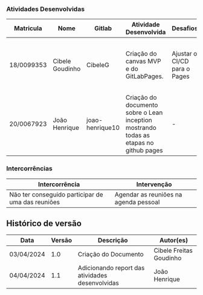 ### Atividades Desenvolvidas


| Matricula | Nome | Gitlab | Atividade Desenvolvida | Desafios | Soluções |
|-----------|------|--------|------------------------|----------|----------|
| 18/0099353 | Cibele Goudinho | CibeleG | Criação do canvas MVP e do GitLabPages. | Ajustar o CI/CD para o Pages | Conversar os outros integrantes do grupo e olhar a documentação do GitLab |
| 20/0067923 | João Henrique | joao-henrique10 | Criação do documento sobre o Lean inception mostrando todas as etapas no github pages | - | - |

### Intercorrências


| Intercorrência | Intervenção |
|----------------|-------------|
| Não ter conseguido participar de uma das reuniões | Agendar as reuniões na agenda pessoal |

## Histórico de versão
| Data | Versão | Descrição | Autor(es) |
| ---- | ---- | ---- | ---- |
| 03/04/2024 | 1.0 | Criação do Documento | Cibele Freitas Goudinho 
| 04/04/2024 | 1.1 | Adicionando report das atividades desenvolvidas | João Henrique